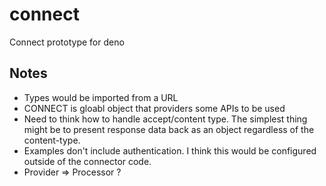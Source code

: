 # connect
Connect prototype for deno

## Notes

- Types would be imported from a URL
- CONNECT is gloabl object that providers some APIs to be used
- Need to think how to handle accept/content type. The simplest thing might be to present response data back as an object regardless of the content-type.
- Examples don't include authentication. I think this would be configured outside of the connector code.
- Provider => Processor ?
